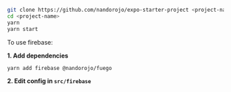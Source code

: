 ```sh
git clone https://github.com/nandorojo/expo-starter-project <project-name>
cd <project-name>
yarn
yarn start
```

To use firebase:

**1. Add dependencies**

```sh
yarn add firebase @nandorojo/fuego
```

**2. Edit config in `src/firebase`**
